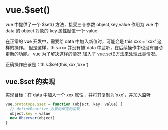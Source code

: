 # vue.$set()

vue 中提供了一个 $set() 方法，接受三个参数 object,key,value
作用为 vue 中 data 的 object 对象的 key 属性赋值一个 value

在正常的 vue 开发中，需要给 data 中加入新值时，可能会是 this.xxx = 'xxx' 这样的操作。
但是这样，this.xxx 并没有被 data 中监听，在后续操作中也没有自动更新的功能。
vue 为了解决这样的情况 加入了 vue.set()方法来处理此类情况。

正确操作应该是：this.$set(this,xxx,'xxx')

## vue.$set 的实现

实现目标：在 data 中加入一个 xxx 属性，并将其复制为'xxx'，并加入监听

```javascript
vue.prototype.$set = function (object, key, value) {
  // defineReactive 为双向绑定的实现
  object.key = value
  new Observer(object)
}
```
